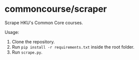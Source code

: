 # commoncourse/scraper

Scrape HKU's Common Core courses.

Usage:

 1. Clone the repository.
 2. Run `pip install -r requirements.txt` inside the root folder.
 3. Run `scrape.py`.
